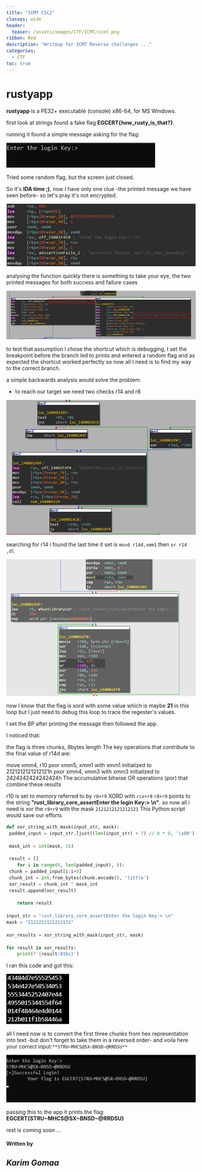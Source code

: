 ```yaml
---
title: "ICMT CSC2"
classes: wide
header:
  teaser: /assets/images/CTF/ICMT/icmt.png
ribbon: Red
description: "Writeup for ICMT Reverse challenges ..."
categories:
  - CTF
toc: true
---
```


# rustyapp


**rustyapp** is a PE32+ executable (console) x86-64, for MS Windows.

first look at strings found a fake flag **EGCERT{how_rusty_is_that?}**.

running it found a simple message asking for the flag:

![dynamic](/assets/images/CTF/ICMT/rusty/dynamic.png)

Tried some random flag, but the screen just closed.

So it's **IDA time ;)**, now I have only one clue -the printed message we have seen before- so let's pray it's not encrypted.


![first look](/assets/images/CTF/ICMT/rusty/first%20look.png)

analysing the function quickly there is something to take your eye, the two printed messages for both success and failure cases

![s&f](/assets/images/CTF/ICMT/rusty/assu.png)

to test that assumption I chose the shortcut which is debugging, I set the breakpoint before the branch led to prints and entered a random flag and as expected the shortcut worked perfectly so now all I need is to find my way to the correct branch.

a simple backwards analysis would solve the problem.
- to reach our target we need two checks r14 and r8

![r14](/assets/images/CTF/ICMT/rusty/r14.png)

searching for r14 i found the last time it set is ```movd r14d,xmm1```
then ```or r14 ,dl```

![r14_2](/assets/images/CTF/ICMT/rusty/r14_2.png)

now I know that the flag is xord with some value which is maybe **21** in this loop but I just need to debug this loop to trace the regester's values.

I set the BP after printing the message then followed the app.

I noticed that:

the flag is three chunks, 8bytes length
The key operations that contribute to the final value of r14d are:

move xmm4, r10
pxor xmm5, xmm1 with xmm1 initialized to 2121212121212121h
pxor xmm4, xmm3 with xmm3 initialized to 2424242424242424h
The accumulative bitwise OR operations (por) that combine these results

r10 is set to memory referred to by ```r8+r9``` XORD with ```rcx+r8```
```r8+r9``` points to the string **"rust_library_core_assertEnter the login Key:> \n"**.
so now all i need is xor the ```r8+r9``` with the mask ```2121212121212121```
This Python script would save our efforts
```python
def xor_string_with_mask(input_str, mask):
 padded_input = input_str.ljust((len(input_str) + 7) // 8 * 8, '\x00')
    
 mask_int = int(mask, 16)
    
 result = []
    for i in range(0, len(padded_input), 8):
 chunk = padded_input[i:i+8]
 chunk_int = int.from_bytes(chunk.encode(), 'little')
 xor_result = chunk_int ^ mask_int
 result.append(xor_result)
    
    return result

input_str = "rust_library_core_assertEnter the login Key:> \n"
mask = "2121212121212121"

xor_results = xor_string_with_mask(input_str, mask)

for result in xor_results:
    print(f'{result:016x}')
```
I ran this code and got this:

![out](/assets/images/CTF/ICMT/rusty/out.png)

all I need now is to convert the first three chunks from hex representation into text -but don't forget to take them in a reversed order- and voila here your correct input:```**STRU~MHCS@SX~BNSD~@RRDSU**```

![flag](/assets/images/CTF/ICMT/rusty/flag.png)

passing this to the app it prints the flag: **EGCERT{STRU~MHCS@SX~BNSD~@RRDSU}**

rest is coming soon ...

#### Written by

## *Karim Gomaa*
